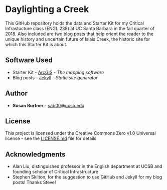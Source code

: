# Daylighting a Creek

This GitHub repository holds the data and Starter Kit for my Critical Infrastucture class (ENGL 238) at UC Santa Barbara in the fall quarter of 2018. Also included are two blog posts that help orient the reader to the unique history and uncertain future of Islais Creek, the historic site for which this Starter Kit is about.

## Software Used

* Starter Kit - [ArcGIS](https://www.esri.com/en-us/arcgis/about-arcgis/overview) - *The mapping software*
* Blog posts - [Jekyll](https://github.com/jekyll/jekyll) - *Static site generator*


## Author

* **Susan Burtner** - sab00@ucsb.edu

## License

This project is licensed under the Creative Commons Zero v1.0 Universal license - see the [LICENSE.md](LICENSE.md) file for details

## Acknowledgments

* Alan Liu, distinguished professor in the English department at UCSB and founding scholar of Critical Infrastructure
* Stephen Skilton, for the suggestion to use GitHub and Jekyll for my blog posts! Thanks Steve!

